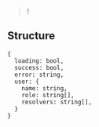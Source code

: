 > ! 

## Structure

```
{
  loading: bool,
  success: bool,
  error: string,
  user: {
    name: string,
    role: string[],
    resolvers: string[],
  }
}
```
